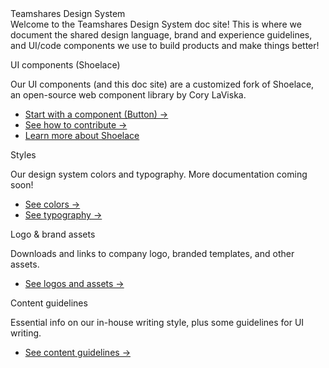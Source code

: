 <div id="overview">
<div class="ts-heading-2 overview-header">Teamshares <span>Design System</span></div>

<div class="ts-body-large ts-text-subdued">Welcome to the Teamshares Design System doc site! This is where we document the shared design language, brand and experience guidelines, and UI/code components we use to build products and make things better!</div>
</div>

<div class="grid-cards-2-col overview-cards">
  <sl-card class="card-basic">
    <div class="icon-circle">
      <sl-icon name="rectangle-group" style="font-size: 48px;"></sl-icon>
    </div>
    <p class="ts-heading-5 ts-text-default">UI components (Shoelace)</p>
    <p class="ts-body-1 ts-text-subdued">Our UI components (and this doc site) are a customized fork of Shoelace, an open-source web component library by Cory LaViska.</p>
    <ul>
    <li><a class="ts-text-link" href="#/components/button">Start with a component (Button) -></a></li>
    <li><a class="ts-text-link" href="#/teamshares/contributing">See how to contribute -></a></li>
    <li><a class="ts-text-link" href="http://shoelace.style" target="_blank">Learn more about Shoelace <sl-icon name="arrow-top-right-on-square"></sl-icon></a></li>
    </ul>
  </sl-card>
  <sl-card class="card-basic">
    <div class="icon-circle">
      <sl-icon name="swatch" style="font-size: 48px;"></sl-icon>
    </div>
    <p class="ts-heading-5 ts-text-default">Styles</p>
    <p class="ts-body-1 ts-text-subdued">Our design system colors and typography. More documentation coming soon!</p>
    <ul>
      <li><a class="ts-text-link" href="#/tokens/ts-colors">See colors -></a></li>
      <li><a class="ts-text-link" href="#/tokens/ts-typography">See typography -></a></li>
    </ul>
  </sl-card>
  <sl-card class="card-basic">
  <div class="icon-circle">
    <sl-icon name="heart" style="font-size: 48px;"></sl-icon>
  </div>
    <p class="ts-heading-5 ts-text-default">Logo & brand assets</p>
    <p class="ts-body-1 ts-text-subdued">Downloads and links to company logo, branded templates, and other assets.</p>
    <ul>
      <li><a class="ts-text-link" href="#/teamshares/logo-assets">See logos and assets -></a></li>
    </ul>
  </sl-card>
  <sl-card class="card-basic">
  <div class="icon-circle">
    <sl-icon name="pencil" style="font-size: 48px;"></sl-icon>
  </div>
    <p class="ts-heading-5 ts-text-default">Content guidelines</p>
    <p class="ts-body-1 ts-text-subdued">Essential info on our in-house writing style, plus some guidelines for UI writing.</p>
    <ul>
    <li><a class="ts-text-link" href="#/teamshares/content">See content guidelines -></a></li>
    </ul>
  </sl-card>
</div>
<!-- <p>The content here is evolving. Keep the conversation going #shoelace channel. Tips - search. Shoelace.</p> -->
